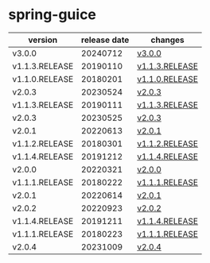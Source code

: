 # spring-guice	


|version|release date|changes|
|---|---|---|
|v3.0.0|20240712|[v3.0.0](./v3.0.0-20240712.md)|
|v1.1.3.RELEASE|20190110|[v1.1.3.RELEASE](./v1.1.3.RELEASE-20190110.md)|
|v1.1.0.RELEASE|20180201|[v1.1.0.RELEASE](./v1.1.0.RELEASE-20180201.md)|
|v2.0.3|20230524|[v2.0.3](./v2.0.3-20230524.md)|
|v1.1.3.RELEASE|20190111|[v1.1.3.RELEASE](./v1.1.3.RELEASE-20190111.md)|
|v2.0.3|20230525|[v2.0.3](./v2.0.3-20230525.md)|
|v2.0.1|20220613|[v2.0.1](./v2.0.1-20220613.md)|
|v1.1.2.RELEASE|20180301|[v1.1.2.RELEASE](./v1.1.2.RELEASE-20180301.md)|
|v1.1.4.RELEASE|20191212|[v1.1.4.RELEASE](./v1.1.4.RELEASE-20191212.md)|
|v2.0.0|20220321|[v2.0.0](./v2.0.0-20220321.md)|
|v1.1.1.RELEASE|20180222|[v1.1.1.RELEASE](./v1.1.1.RELEASE-20180222.md)|
|v2.0.1|20220614|[v2.0.1](./v2.0.1-20220614.md)|
|v2.0.2|20220923|[v2.0.2](./v2.0.2-20220923.md)|
|v1.1.4.RELEASE|20191211|[v1.1.4.RELEASE](./v1.1.4.RELEASE-20191211.md)|
|v1.1.1.RELEASE|20180223|[v1.1.1.RELEASE](./v1.1.1.RELEASE-20180223.md)|
|v2.0.4|20231009|[v2.0.4](./v2.0.4-20231009.md)|
